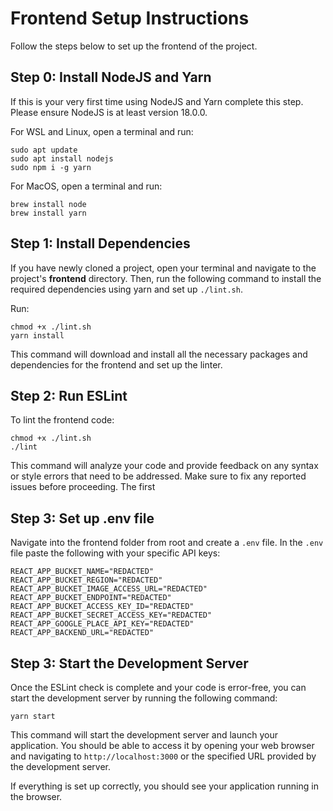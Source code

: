 # Frontend Setup Instructions

Follow the steps below to set up the frontend of the project.

## Step 0: Install NodeJS and Yarn

If this is your very first time using NodeJS and Yarn complete this step. Please ensure NodeJS is at least version 18.0.0.

For WSL and Linux, open a terminal and run:
```shell
sudo apt update
sudo apt install nodejs
sudo npm i -g yarn
```

For MacOS, open a terminal and run:
```shell
brew install node
brew install yarn
```

## Step 1: Install Dependencies

If you have newly cloned a project, open your terminal and navigate to the project's <b>frontend</b> directory. Then, run the following command to install the required dependencies using yarn and set up `./lint.sh`.

Run:
```shell
chmod +x ./lint.sh
yarn install
```

This command will download and install all the necessary packages and dependencies for the frontend and set up the linter.

## Step 2: Run ESLint

To lint the frontend code:

```shell
chmod +x ./lint.sh
./lint
```

This command will analyze your code and provide feedback on any syntax or style errors that need to be addressed. Make sure to fix any reported issues before proceeding. The first

## Step 3: Set up .env file

Navigate into the frontend folder from root and create a `.env` file. In the `.env` file paste the following with your specific API keys:
```shell
REACT_APP_BUCKET_NAME="REDACTED"
REACT_APP_BUCKET_REGION="REDACTED"
REACT_APP_BUCKET_IMAGE_ACCESS_URL="REDACTED"
REACT_APP_BUCKET_ENDPOINT="REDACTED"
REACT_APP_BUCKET_ACCESS_KEY_ID="REDACTED"
REACT_APP_BUCKET_SECRET_ACCESS_KEY="REDACTED"
REACT_APP_GOOGLE_PLACE_API_KEY="REDACTED"
REACT_APP_BACKEND_URL="REDACTED"
```


## Step 3: Start the Development Server

Once the ESLint check is complete and your code is error-free, you can start the development server by running the following command:

```shell
yarn start
```

This command will start the development server and launch your application. You should be able to access it by opening your web browser and navigating to `http://localhost:3000` or the specified URL provided by the development server.

If everything is set up correctly, you should see your application running in the browser.
